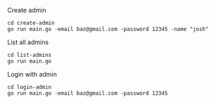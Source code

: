 Create admin
```
cd create-admin
go run main.go -email baz@gmail.com -password 12345 -name "josh"
```

List all admins
```
cd list-admins
go run main.go
```

Login with admin
```
cd login-admin
go run main.go -email baz@gmail.com -password 12345
```
